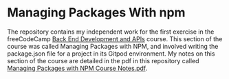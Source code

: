 # Managing Packages With npm

The repository contains my independent work for the first exercise in the freeCodeCamp [Back End Development and APIs](https://www.freecodecamp.org/learn/back-end-development-and-apis/) course. This section of the course was called Managing Packages with NPM, and involved writing the package.json file for a project in its Gitpod environment. My notes on this section of the course are detailed in the pdf in this repository called [Managing Packages with NPM Course Notes.pdf](https://github.com/franpanteli/APIs-Managing-Packages-with-NPM/blob/main/Managing%20Packages%20with%20NPM%20Course%20Notes.pdf).  
